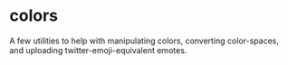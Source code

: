 # colors
A few utilities to help with manipulating colors, converting color-spaces, and uploading twitter-emoji-equivalent emotes.
